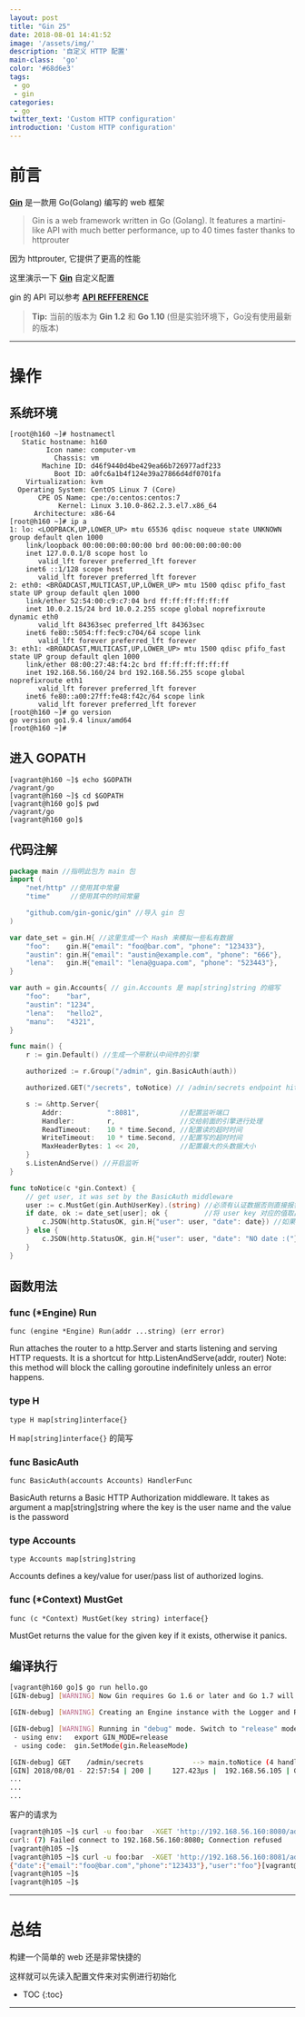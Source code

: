 ```yaml
---
layout: post
title: "Gin 25"
date: 2018-08-01 14:41:52
image: '/assets/img/'
description: '自定义 HTTP 配置'
main-class:  'go'
color: '#68d6e3'
tags:
 - go
 - gin
categories: 
 - go
twitter_text: 'Custom HTTP configuration'
introduction: 'Custom HTTP configuration'
---
```


# 前言 #


**[Gin][gin]** 是一款用 Go(Golang) 编写的 web 框架

>Gin is a web framework written in Go (Golang). It features a martini-like API with much better performance, up to 40 times faster thanks to httprouter

因为 httprouter, 它提供了更高的性能

这里演示一下 **[Gin][gin]** 自定义配置

gin 的 API 可以参考 **[API REFFERENCE][gin_api_doc]**

> **Tip:** 当前的版本为 **Gin 1.2** 和 **Go 1.10** (但是实验环境下，Go没有使用最新的版本)

---

# 操作 #

## 系统环境 ##

~~~
[root@h160 ~]# hostnamectl 
   Static hostname: h160
         Icon name: computer-vm
           Chassis: vm
        Machine ID: d46f9440d4be429ea66b726977adf233
           Boot ID: a0fc6a1b4f124e39a27866d4df0701fa
    Virtualization: kvm
  Operating System: CentOS Linux 7 (Core)
       CPE OS Name: cpe:/o:centos:centos:7
            Kernel: Linux 3.10.0-862.2.3.el7.x86_64
      Architecture: x86-64
[root@h160 ~]# ip a 
1: lo: <LOOPBACK,UP,LOWER_UP> mtu 65536 qdisc noqueue state UNKNOWN group default qlen 1000
    link/loopback 00:00:00:00:00:00 brd 00:00:00:00:00:00
    inet 127.0.0.1/8 scope host lo
       valid_lft forever preferred_lft forever
    inet6 ::1/128 scope host 
       valid_lft forever preferred_lft forever
2: eth0: <BROADCAST,MULTICAST,UP,LOWER_UP> mtu 1500 qdisc pfifo_fast state UP group default qlen 1000
    link/ether 52:54:00:c9:c7:04 brd ff:ff:ff:ff:ff:ff
    inet 10.0.2.15/24 brd 10.0.2.255 scope global noprefixroute dynamic eth0
       valid_lft 84363sec preferred_lft 84363sec
    inet6 fe80::5054:ff:fec9:c704/64 scope link 
       valid_lft forever preferred_lft forever
3: eth1: <BROADCAST,MULTICAST,UP,LOWER_UP> mtu 1500 qdisc pfifo_fast state UP group default qlen 1000
    link/ether 08:00:27:48:f4:2c brd ff:ff:ff:ff:ff:ff
    inet 192.168.56.160/24 brd 192.168.56.255 scope global noprefixroute eth1
       valid_lft forever preferred_lft forever
    inet6 fe80::a00:27ff:fe48:f42c/64 scope link 
       valid_lft forever preferred_lft forever
[root@h160 ~]# go version
go version go1.9.4 linux/amd64
[root@h160 ~]#
~~~

## 进入 GOPATH ##

~~~
[vagrant@h160 ~]$ echo $GOPATH
/vagrant/go
[vagrant@h160 ~]$ cd $GOPATH
[vagrant@h160 go]$ pwd
/vagrant/go
[vagrant@h160 go]$ 
~~~

## 代码注解 ##

~~~go
package main //指明此包为 main 包
import (
	"net/http" //使用其中常量
	"time"     //使用其中的时间常量

	"github.com/gin-gonic/gin" //导入 gin 包
)

var date_set = gin.H{ //这里生成一个 Hash 来模拟一些私有数据
	"foo":    gin.H{"email": "foo@bar.com", "phone": "123433"},
	"austin": gin.H{"email": "austin@example.com", "phone": "666"},
	"lena":   gin.H{"email": "lena@guapa.com", "phone": "523443"},
}

var auth = gin.Accounts{ // gin.Accounts 是 map[string]string 的缩写
	"foo":    "bar",
	"austin": "1234",
	"lena":   "hello2",
	"manu":   "4321",
}

func main() {
	r := gin.Default() //生成一个带默认中间件的引擎

	authorized := r.Group("/admin", gin.BasicAuth(auth))

	authorized.GET("/secrets", toNotice) // /admin/secrets endpoint hit localhost:8081/admin/secrets

	s := &http.Server{
		Addr:           ":8081",          //配置监听端口
		Handler:        r,                //交给前面的引擎进行处理
		ReadTimeout:    10 * time.Second, //配置读的超时时间
		WriteTimeout:   10 * time.Second, //配置写的超时时间
		MaxHeaderBytes: 1 << 20,          //配置最大的头数据大小
	}
	s.ListenAndServe() //开启监听
}

func toNotice(c *gin.Context) {
	// get user, it was set by the BasicAuth middleware
	user := c.MustGet(gin.AuthUserKey).(string) //必须有认证数据否则直接报错，然后将取出来用户名转化为 string 放到 user 中存储
	if date, ok := date_set[user]; ok {         //将 user key 对应的值取出来放到 date 中
		c.JSON(http.StatusOK, gin.H{"user": user, "date": date}) //如果可以成功取出，就反馈内容信息
	} else {
		c.JSON(http.StatusOK, gin.H{"user": user, "date": "NO date :("}) //如果取不出，就反馈没有数据
	}
}
~~~

## 函数用法 ##

### func (*Engine) Run ###

~~~
func (engine *Engine) Run(addr ...string) (err error)
~~~

Run attaches the router to a http.Server and starts listening and serving HTTP requests. It is a shortcut for http.ListenAndServe(addr, router) Note: this method will block the calling goroutine indefinitely unless an error happens.



### type H ###

~~~
type H map[string]interface{}
~~~

H `map[string]interface{}` 的简写


### func BasicAuth ###

~~~
func BasicAuth(accounts Accounts) HandlerFunc
~~~

BasicAuth returns a Basic HTTP Authorization middleware. It takes as argument a map[string]string where the key is the user name and the value is the password


### type Accounts ###


~~~
type Accounts map[string]string
~~~

Accounts defines a key/value for user/pass list of authorized logins.


### func (*Context) MustGet ###

~~~
func (c *Context) MustGet(key string) interface{}
~~~

MustGet returns the value for the given key if it exists, otherwise it panics.



## 编译执行

~~~bash
[vagrant@h160 go]$ go run hello.go
[GIN-debug] [WARNING] Now Gin requires Go 1.6 or later and Go 1.7 will be required soon.

[GIN-debug] [WARNING] Creating an Engine instance with the Logger and Recovery middleware already attached.

[GIN-debug] [WARNING] Running in "debug" mode. Switch to "release" mode in production.
 - using env:	export GIN_MODE=release
 - using code:	gin.SetMode(gin.ReleaseMode)

[GIN-debug] GET    /admin/secrets            --> main.toNotice (4 handlers)
[GIN] 2018/08/01 - 22:57:54 | 200 |     127.423µs |  192.168.56.105 | GET      /admin/secrets
...
...
...
~~~

客户的请求为

~~~bash
[vagrant@h105 ~]$ curl -u foo:bar  -XGET 'http://192.168.56.160:8080/admin/secrets'
curl: (7) Failed connect to 192.168.56.160:8080; Connection refused
[vagrant@h105 ~]$ 
[vagrant@h105 ~]$ curl -u foo:bar  -XGET 'http://192.168.56.160:8081/admin/secrets'
{"date":{"email":"foo@bar.com","phone":"123433"},"user":"foo"}[vagrant@h105 ~]$ 
[vagrant@h105 ~]$ 
[vagrant@h105 ~]$ 
~~~

---

# 总结 #

构建一个简单的 web 还是非常快捷的

这样就可以先读入配置文件来对实例进行初始化

* TOC
{:toc}

---

[gin]:https://github.com/gin-gonic/gin
[gin_api_doc]:https://godoc.org/github.com/gin-gonic/gin
[validator]:https://godoc.org/gopkg.in/go-playground/validator.v8






